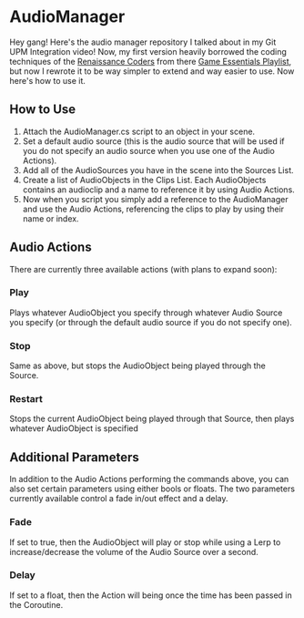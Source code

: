 # AudioManager
Hey gang! Here's the audio manager repository I talked about in my Git UPM Integration video! Now, my first version heavily borrowed the coding techniques of the [Renaissance Coders](https://www.youtube.com/channel/UCkUIs-k38aDaImZq2Fgsyjw) from there [Game Essentials Playlist](https://www.youtube.com/watch?v=qkKuGmGRF2k&list=PL4CCSwmU04MiFVUqeDUYQaRIebMs8_dHX), but now I rewrote it to be way simpler to extend and way easier to use. Now here's how to use it.

## How to Use
1. Attach the AudioManager.cs script to an object in your scene.
2. Set a default audio source (this is the audio source that will be used if you do not specify an audio source when you use one of the Audio Actions).
3. Add all of the AudioSources you have in the scene into the Sources List.
4. Create a list of AudioObjects in the Clips List. Each AudioObjects contains an audioclip and a name to reference it by using Audio Actions.
5. Now when you script you simply add a reference to the AudioManager and use the Audio Actions, referencing the clips to play by using their name or index.

## Audio Actions
There are currently three available actions (with plans to expand soon):

### Play
Plays whatever AudioObject you specify through whatever Audio Source you specify (or through the default audio source if you do not specify one).

### Stop
Same as above, but stops the AudioObject being played through the Source.

### Restart
Stops the current AudioObject being played through that Source, then plays whatever AudioObject is specified

## Additional Parameters
In addition to the Audio Actions performing the commands above, you can also set certain parameters using either bools or floats. The two parameters currently available control a fade in/out effect and a delay.

### Fade
If set to true, then the AudioObject will play or stop while using a Lerp to increase/decrease the volume of the Audio Source over a second.

### Delay
If set to a float, then the Action will being once the time has been passed in the Coroutine.

